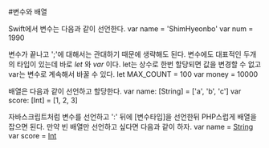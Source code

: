 #변수와 배열

Swift에서 변수는 다음과 같이 선언한다.
    var name = 'ShimHyeonbo'
    var num = 1990

변수가 끝나고 ';'에 대해서는 관대하기 때문에 생략해도 된다.
변수에도 대표적인 두개의 타입이 있는데 바로 _let_ 와 _var_ 이다.
let는 상수로 한번 할당되면 값을 변경할 수 없고 var는 변수로 계속해서 바꿀 수 있다.
    let MAX_COUNT = 100
    var money = 10000

배열은 다음과 같이 선언하고 할당한다.
    var name: [String] = ['a', 'b', 'c']
    var score: [Int] = [1, 2, 3]

자바스크립트처럼 변수를 선언하고 ':' 뒤에 [변수타입]을 선언한뒤 PHP스럽게 배열을 잡으면 된다.
만약 빈 배열만 선언하고 싶다면 다음과 같이 하자.
    var name = [String]()
    var score = [Int]()
